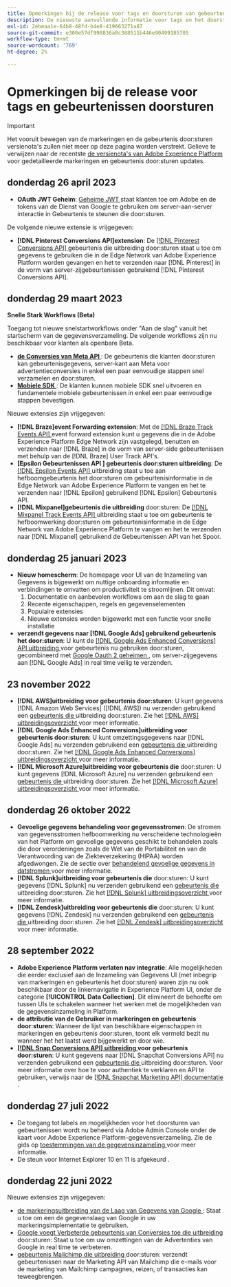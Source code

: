 ```yaml
---
title: Opmerkingen bij de release voor tags en doorsturen van gebeurtenissen
description: De nieuwste aanvullende informatie voor tags en het doorsturen van gebeurtenissen in Adobe Experience Platform.
exl-id: 2ebeaa1e-64b8-48fd-b4e8-419663271a87
source-git-commit: e300e57df998836a8c388511b446e90499185705
workflow-type: tm+mt
source-wordcount: '769'
ht-degree: 2%

---
```


# Opmerkingen bij de release voor tags en gebeurtenissen doorsturen

>[!IMPORTANT]
>
>Het vooruit bewegen van de markeringen en de gebeurtenis door:sturen versienota&#39;s zullen niet meer op deze pagina worden verstrekt. Gelieve te verwijzen naar de recentste [ de versienota&#39;s van Adobe Experience Platform ](https://experienceleague.adobe.com/docs/experience-platform/release-notes/latest.html#data-collection) voor gedetailleerde markeringen en gebeurtenis door:sturen updates.

## donderdag 26 april 2023

* **OAuth JWT Geheim**: [ Geheime JWT ](https://experienceleague.adobe.com/docs/experience-platform/tags/event-forwarding/secrets.html) staat klanten toe om Adobe en de tokens van de Dienst van Google te gebruiken om server-aan-server interactie in Gebeurtenis te steunen die door:sturen.

De volgende nieuwe extensie is vrijgegeven:

* **[!DNL Pinterest Conversions API]extension**: De [[!DNL Pinterest Conversions API] ](https://experienceleague.adobe.com/docs/experience-platform/tags/extensions/server/pinterest/overview.html) gebeurtenis die uitbreiding door:sturen staat u toe om gegevens te gebruiken die in de Edge Network van Adobe Experience Platform worden gevangen en het te verzenden naar [!DNL Pinterest] in de vorm van server-zijgebeurtenissen gebruikend [!DNL Pinterest Conversions API].

## donderdag 29 maart 2023

**Snelle Stark Workflows (Beta)**

Toegang tot nieuwe snelstartworkflows onder &quot;Aan de slag&quot; vanuit het startscherm van de gegevensverzameling. De volgende workflows zijn nu beschikbaar voor klanten als openbare Beta.
* **[de Conversies van Meta API ](https://experienceleague.adobe.com/docs/experience-platform/tags/extensions/server/meta/overview.html#quick-start)**: De gebeurtenis die klanten door:sturen kan gebeurtenisgegevens, server-kant aan Meta voor advertentieconversies in enkel een paar eenvoudige stappen snel verzamelen en door:sturen.
* **[Mobiele SDK ](https://developer.adobe.com/client-sdks/documentation/)**: De klanten kunnen mobiele SDK snel uitvoeren en fundamentele mobiele gebeurtenissen in enkel een paar eenvoudige stappen bevestigen.

Nieuwe extensies zijn vrijgegeven:

* **[!DNL Braze]event Forwarding extension**: Met de [[!DNL Braze Track Events API] ](https://experienceleague.adobe.com/docs/experience-platform/tags/extensions/server/braze/overview.html) event forward extension kunt u gegevens die in de Adobe Experience Platform Edge Network zijn vastgelegd, benutten en verzenden naar [!DNL Braze] in de vorm van server-side gebeurtenissen met behulp van de [!DNL Braze] User Track API&#39;s.
* **[Epsilon Gebeurtenissen API ] gebeurtenis door:sturen uitbreiding**: De [[!DNL Epsilon Events API] ](https://experienceleague.adobe.com/docs/experience-platform/tags/extensions/server/braze/overview.html) uitbreiding staat u toe aan hefboomgebeurtenis het door:sturen om gebeurtenisinformatie in de Edge Network van Adobe Experience Platform te vangen en het te verzenden naar [!DNL Epsilon] gebruikend [!DNL Epsilon] Gebeurtenis API.
* **[!DNL Mixpanel]gebeurtenis die uitbreiding** door:sturen: De [[!DNL Mixpanel Track Events API] ](https://experienceleague.adobe.com/docs/experience-platform/tags/extensions/server/braze/overview.html) uitbreiding staat u toe om gebeurtenis te hefboomwerking door:sturen om gebeurtenisinformatie in de Edge Network van Adobe Experience Platform te vangen en het te verzenden naar [!DNL Mixpanel] gebruikend de Gebeurtenissen API van het Spoor.

## donderdag 25 januari 2023

* **Nieuw homescherm**: De homepage voor UI van de Inzameling van Gegevens is bijgewerkt om nuttige onboarding informatie en verbindingen te omvatten om productiviteit te stroomlijnen. Dit omvat:
   1. Documentatie en aanbevolen workflows om aan de slag te gaan
   1. Recente eigenschappen, regels en gegevenselementen
   1. Populaire extensies
   1. Nieuwe extensies worden bijgewerkt met een functie voor snelle installatie
* **verzendt gegevens naar [!DNL Google Ads] gebruikend gebeurtenis het door:sturen**: U kunt de [[!DNL Google Ads Enhanced Conversions]  API uitbreiding ](../extensions/server/google-ads-enhanced-conversions/overview.md) voor gebeurtenis nu gebruiken door:sturen, gecombineerd met [ Google Oauth 2 geheimen ](../ui/event-forwarding/secrets.md#google-oauth2), om server-zijgegevens aan [!DNL Google Ads] in real time veilig te verzenden.

## 23 november 2022

* **[!DNL AWS]uitbreiding voor gebeurtenis door:sturen**: U kunt gegevens [!DNL Amazon Web Services] ([!DNL AWS]) nu verzenden gebruikend een [ gebeurtenis die ](../../tags/ui/event-forwarding/overview.md) uitbreiding door:sturen. Zie het [[!DNL AWS]  uitbreidingsoverzicht ](../../tags/extensions/server/aws/overview.md) voor meer informatie.
* **[!DNL Google Ads Enhanced Conversions]uitbreiding voor gebeurtenis door:sturen**: U kunt omzettingsgegevens naar [!DNL Google Ads] nu verzenden gebruikend een [ gebeurtenis die ](../../tags/ui/event-forwarding/overview.md) uitbreiding door:sturen. Zie het [[!DNL Google Ads Enhanced Conversions]  uitbreidingsoverzicht ](../../tags/extensions/server/google-ads-enhanced-conversions/overview.md) voor meer informatie.
* **[!DNL Microsoft Azure]uitbreiding voor gebeurtenis die** door:sturen: U kunt gegevens [!DNL Microsoft Azure] nu verzenden gebruikend een [ gebeurtenis die ](../../tags/ui/event-forwarding/overview.md) uitbreiding door:sturen. Zie het [[!DNL Microsoft Azure]  uitbreidingsoverzicht ](../../tags/extensions/server/azure/overview.md) voor meer informatie.

## donderdag 26 oktober 2022

* **Gevoelige gegevens behandeling voor gegevensstromen**: De stromen van gegevensstromen hefboomwerking nu verscheidene technologieën van het Platform om gevoelige gegevens geschikt te behandelen zoals die door verordeningen zoals de Wet van de Portabiliteit en van de Verantwoording van de Ziekteverzekering (HIPAA) worden afgedwongen. Zie de sectie over [ behandelend gevoelige gegevens in datstromen ](../../datastreams/overview.md#sensitive) voor meer informatie.
* **[!DNL Splunk]uitbreiding voor gebeurtenis die** door:sturen: U kunt gegevens [!DNL Splunk] nu verzenden gebruikend een [ gebeurtenis die ](../ui/event-forwarding/overview.md) uitbreiding door:sturen. Zie het [[!DNL Splunk]  uitbreidingsoverzicht ](../extensions/server/splunk/overview.md) voor meer informatie.
* **[!DNL Zendesk]uitbreiding voor gebeurtenis die** door:sturen: U kunt gegevens [!DNL Zendesk] nu verzenden gebruikend een [ gebeurtenis die ](../ui/event-forwarding/overview.md) uitbreiding door:sturen. Zie het [[!DNL Zendesk]  uitbreidingsoverzicht ](../extensions/server/zendesk/overview.md) voor meer informatie.

## 28 september 2022

* **Adobe Experience Platform verlaten nav integratie**: Alle mogelijkheden die eerder exclusief aan de Inzameling van Gegevens UI (met inbegrip van markeringen en gebeurtenis het door:sturen) waren zijn nu ook beschikbaar door de linkernavigatie in Experience Platform UI, onder de categorie **[!UICONTROL Data Collection]**. Dit elimineert de behoefte om tussen UIs te schakelen wanneer het werken met de mogelijkheden van de gegevensinzameling in Platform.
* **de attributie van de Gebruiker in markeringen en gebeurtenis door:sturen**: Wanneer de lijst van beschikbare eigenschappen in markeringen en gebeurtenis door:sturen, toont elk vermeld bezit nu wanneer het het laatst werd bijgewerkt en door wie.
* **[[!DNL Snap Conversions API] uitbreiding ](https://exchange.adobe.com/apps/ec/108550) voor gebeurtenis door:sturen**: U kunt gegevens naar [!DNL Snapchat Conversions API] nu verzenden gebruikend een [ gebeurtenis die ](../../tags/ui/event-forwarding/overview.md) uitbreiding door:sturen. Voor meer informatie over hoe te voor authentiek te verklaren en API te gebruiken, verwijs naar de [[!DNL Snapchat Marketing API]  documentatie ](https://marketingapi.snapchat.com/docs/conversion.html).

## donderdag 27 juli 2022

* De toegang tot labels en mogelijkheden voor het doorsturen van gebeurtenissen wordt nu beheerd via Adobe Admin Console onder de kaart voor Adobe Experience Platform-gegevensverzameling. Zie de gids op [ toestemmingen van de gegevensinzameling ](../../collection/permissions.md) voor meer informatie.
* De steun voor Internet Explorer 10 en 11 is afgekeurd [ ](../ie-deprecation.md).

## donderdag 22 juni 2022

Nieuwe extensies zijn vrijgegeven:

* [ de markeringsuitbreiding van de Laag van Gegevens van Google ](../extensions/client/google-data-layer/overview.md): Staat u toe om een de gegevenslaag van Google in uw markeringsimplementatie te gebruiken.
* [ Google voegt Verbeterde gebeurtenis van Conversies toe die uitbreiding ](https://partners.adobe.com/exchangeprogram/experiencecloud/exchange.details.108630.html) door:sturen: Staat u toe om uw omzettingen van de Advertenties van Google in real time te verbeteren.
* [ gebeurtenis Mailchimp die uitbreiding ](../extensions/server/mailchimp/overview.md) door:sturen: verzendt gebeurtenissen naar de Marketing API van Mailchimp die e-mails voor de marketing van Mailchimp campagnes, reizen, of transacties kan teweegbrengen.